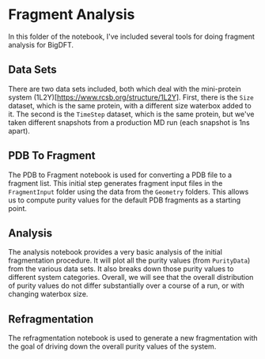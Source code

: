 # Fragment Analysis

In this folder of the notebook, I've included several tools for doing fragment
analysis for BigDFT. 

## Data Sets

There are two data sets included, both which deal with the mini-protein system
(1L2Y)[https://www.rcsb.org/structure/1L2Y]. First, there is the `Size` dataset,
which is the same protein, with a different size waterbox added to it. The second
is the `TimeStep` dataset, which is the same protein, but we've taken different
snapshots from a production MD run (each snapshot is 1ns apart).

## PDB To Fragment

The PDB to Fragment notebook is used for converting a PDB file to a fragment list. This 
initial step generates fragment input files in the `FragmentInput` folder
using the data from the `Geometry` folders. This allows us to compute purity
values for the default PDB fragments as a starting point.

## Analysis

The analysis notebook provides a very basic analysis of the initial fragmentation
procedure. It will plot all the purity values (from `PurityData`) from the
various data sets. It also breaks down those purity values to different system
categories. Overall, we will see that the overall distribution of purity values do 
not differ substantially over a course of a run, or with changing waterbox size.

## Refragmentation

The refragmentation notebook is used to generate a new fragmentation with the goal
of driving down the overall purity values of the system. 
